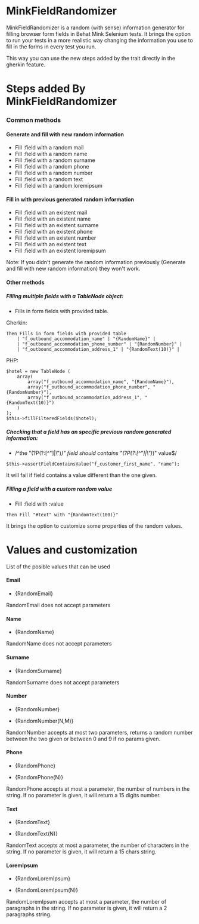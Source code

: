 # MinkFieldRandomizer
MinkFieldRandomizer is a random (with sense) information generator for filling browser form fields in Behat Mink Selenium tests. It brings the option to run your tests in a more realistic way changing the information you use to fill in the forms in every test you run.

This way you can use the new steps added by the trait directly in the gherkin feature.

# Steps added By MinkFieldRandomizer

### Common methods

#### Generate and fill with new random information

 * Fill :field with a random mail
 * Fill :field with a random name
 * Fill :field with a random surname
 * Fill :field with a random phone
 * Fill :field with a random number
 * Fill :field with a random text
 * Fill :field with a random loremipsum

#### Fill in with previous generated random information

 * Fill :field with an existent mail
 * Fill :field with an existent name
 * Fill :field with an existent surname
 * Fill :field with an existent phone
 * Fill :field with an existent number
 * Fill :field with an existent text
 * Fill :field with an existent loremipsum

Note: If you didn't generate the random information previously (Generate and fill with new random information) they won't work.

#### Other methods

##### Filling multiple fields with a TableNode object:

 * Fills in form fields with provided table. 

Gherkin:
```
Then Fills in form fields with provided table
	| "f_outbound_accommodation_name" | "{RandomName}" |
	| "f_outbound_accommodation_phone_number" | "{RandomNumber}" |
	| "f_outbound_accommodation_address_1" | "{RandomText(10)}" |
````

PHP:
```
$hotel = new TableNode (
    array(
        array("f_outbound_accommodation_name", "{RandomName}"),
        array("f_outbound_accommodation_phone_number", "{RandomNumber}"),
        array("f_outbound_accommodation_address_1", "{RandomText(10)}")
    )
);
$this->fillFilteredFields($hotel);
```

##### Checking that a field has an specific previous random generated information:

 * /^the "(?P<field>(?:[^"]|\\")*)" field should contains "(?P<value>(?:[^"]|\\")*)" value$/

```
$this->assertFieldContainsValue("f_customer_first_name", "name");
```

It will fail if field contains a value different than the one given.

##### Filling a field with a custom random value

 * Fill :field with :value

```
Then Fill "#text" with "{RandomText(100)}"
```

It brings the option to customize some properties of the random values.


# Values and customization

List of the posible values that can be used

#### Email
 * {RandomEmail}

RandomEmail does not accept parameters

#### Name
 * {RandomName}

RandomName does not accept parameters

#### Surname
 * {RandomSurname}

RandomSurname does not accept parameters

#### Number
 * {RandomNumber}

 * {RandomNumber(N,M)}

RandomNumber accepts at most two parameters, returns a random number between the two given or between 0 and 9 if no params given.

#### Phone
 * {RandomPhone}

 * {RandomPhone(N)}

RandomPhone accepts at most a parameter, the number of numbers in the string.
If no parameter is given, it will return a 15 digits number.

#### Text
 * {RandomText}

 * {RandomText(N)}

RandomText accepts at most a parameter, the number of characters in the string.
If no parameter is given, it will return a 15 chars string.

#### LoremIpsum
 * {RandomLoremIpsum}

 * {RandomLoremIpsum(N)}

RandomLoremIpsum accepts at most a parameter, the number of paragraphs in the string.
If no parameter is given, it will return a 2 paragraphs string.

